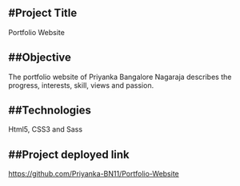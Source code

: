 #Project Title 
-----------------------------------------------------------------------------------------------
Portfolio Website

##Objective
-----------------------------------------------------------------------------------------------
The portfolio website of Priyanka Bangalore Nagaraja describes the progress, interests, skill, views and passion.

##Technologies
-----------------------------------------------------------------------------------------------
Html5, CSS3 and Sass

##Project deployed link
-----------------------------------------------------------------------------------------------
https://github.com/Priyanka-BN11/Portfolio-Website

